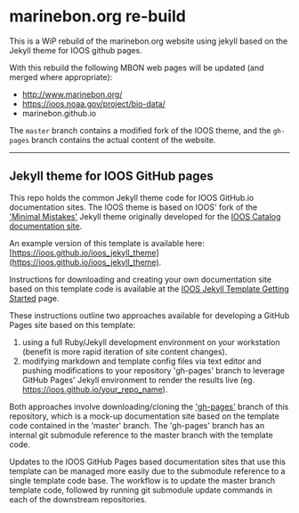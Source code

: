 # marinebon.org re-build
This is a WiP rebuild of the marinebon.org website using jekyll based on the Jekyll theme for IOOS github pages.

With this rebuild the following MBON web pages will be updated (and merged where appropriate):
* http://www.marinebon.org/
* https://ioos.noaa.gov/project/bio-data/  
* marinebon.github.io

The `master` branch contains a modified fork of the IOOS theme, and the `gh-pages` branch contains the actual content of the website.

------------------------------------------------------------

## Jekyll theme for IOOS GitHub pages

This repo holds the common Jekyll theme code for IOOS GitHub.io documentation sites.  The IOOS theme is based on IOOS'
fork of the ['Minimal Mistakes'](https://github.com/mmistakes/minimal-mistakes)
Jekyll theme originally developed for the [IOOS Catalog documentation site](https://ioos.github.io/catalog/).

An example version of this template is available here: [https://ioos.github.io/ioos_jekyll_theme](https://ioos.github.io/ioos_jekyll_theme).

Instructions for downloading and creating your own documentation site based on this template code is available at the
[IOOS Jekyll Template Getting Started](https://ioos.github.io/ioos_jekyll_theme/pages/readme/) page.

These instructions outline two approaches available for developing a GitHub Pages site based on this template:

1. using a full Ruby/Jekyll development environment on your workstation (benefit is more rapid iteration of site content
  changes).
2. modifying markdown and template config files via text editor and pushing modifications to your repository 'gh-pages'
  branch to leverage GitHub Pages' Jekyll environment to render the results live (eg. https://ioos.github.io/your_repo_name).

Both approaches involve downloading/cloning the ['gh-pages'](https://github.com/ioos/ioos_jekyll_theme/tree/gh-pages)
branch of this repository, which is a mock-up documentation site based on the template code contained in the 'master' branch.
The 'gh-pages' branch has an internal git submodule reference to the master branch with the template code.

Updates to the IOOS GitHub Pages based documentation sites that use this template can be managed more easily due to the
submodule reference to a single template code base.  The workflow is to update the master branch template code,
followed by running git submodule update commands in each of the downstream repositories.
